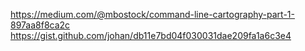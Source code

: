 https://medium.com/@mbostock/command-line-cartography-part-1-897aa8f8ca2c
https://gist.github.com/johan/db11e7bd04f030031dae209fa1a6c3e4
